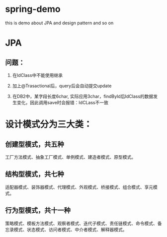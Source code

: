 # spring-demo
this is demo about JPA and design pattern and so on 

# JPA
## 问题：
1. 在IdClass中不能使用继承

2. 加上@Trasactional后，query后会自动提交update

3. 在DB2中，某字段长度6char, 实际应用3char，findById后IdClass的数据发生变化，因此调用save时会报错：IdCLass不一致

# 设计模式分为三大类：
## 创建型模式，共五种
工厂方法模式、抽象工厂模式、单例模式、建造者模式、原型模式。

## 结构型模式，共七种
适配器模式、装饰器模式、代理模式、外观模式、桥接模式、组合模式、享元模式。

## 行为型模式，共十一种
策略模式、模板方法模式、观察者模式、迭代子模式、责任链模式、命令模式、备忘录模式、状态模式、访问者模式、中介者模式、解释器模式。
